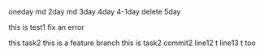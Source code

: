 oneday md
2day md
3day
4day
4-1day
delete 5day

this is test1 fix an error

this task2 this is a feature branch
this is task2 commit2
line12 t
line13 t too